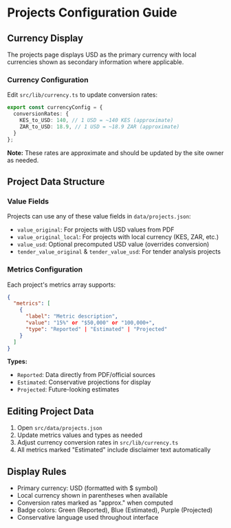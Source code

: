 # Projects Configuration Guide

## Currency Display

The projects page displays USD as the primary currency with local currencies shown as secondary information where applicable.

### Currency Configuration

Edit `src/lib/currency.ts` to update conversion rates:

```typescript
export const currencyConfig = {
  conversionRates: {
    KES_to_USD: 140, // 1 USD = ~140 KES (approximate)
    ZAR_to_USD: 18.9, // 1 USD = ~18.9 ZAR (approximate)
  }
};
```

**Note:** These rates are approximate and should be updated by the site owner as needed.

## Project Data Structure

### Value Fields

Projects can use any of these value fields in `data/projects.json`:

- `value_original`: For projects with USD values from PDF
- `value_original_local`: For projects with local currency (KES, ZAR, etc.)
- `value_usd`: Optional precomputed USD value (overrides conversion)
- `tender_value_original` & `tender_value_usd`: For tender analysis projects

### Metrics Configuration

Each project's metrics array supports:

```json
{
  "metrics": [
    {
      "label": "Metric description",
      "value": "15%" or "$50,000" or "100,000+",
      "type": "Reported" | "Estimated" | "Projected"
    }
  ]
}
```

**Types:**
- `Reported`: Data directly from PDF/official sources
- `Estimated`: Conservative projections for display
- `Projected`: Future-looking estimates

## Editing Project Data

1. Open `src/data/projects.json`
2. Update metrics values and types as needed
3. Adjust currency conversion rates in `src/lib/currency.ts`
4. All metrics marked "Estimated" include disclaimer text automatically

## Display Rules

- Primary currency: USD (formatted with $ symbol)
- Local currency shown in parentheses when available
- Conversion rates marked as "approx." when computed
- Badge colors: Green (Reported), Blue (Estimated), Purple (Projected)
- Conservative language used throughout interface